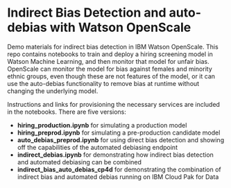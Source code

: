# Indirect Bias Detection and auto-debias with Watson OpenScale

Demo materials for indirect bias detection in IBM Watson OpenScale. This repo contains notebooks to train and deploy a hiring screening model in Watson Machine Learning, and then monitor that model for unfair bias. OpenScale can monitor the model for bias against females and minority ethnic groups, even though these are not features of the model, or it can use the auto-debias functionality to remove bias at runtime without changing the underlying model.

Instructions and links for provisioning the necessary services are included in the notebooks. There are five versions:
* **hiring_production.ipynb** for simulating a production model
* **hiring_preprod.ipynb** for simulating a pre-production candidate model
* **auto_debias_preprod.ipynb** for using direct bias detection and showing off the capabilities of the automated debiasing endpoint
* **indirect_debias.ipynb** for demonstrating how indirect bias detection and automated debiasing can be combined
* **indirect_bias_auto_debias_cp4d** for demonstrating the combination of indirect bias and automated debias running on IBM Cloud Pak for Data
